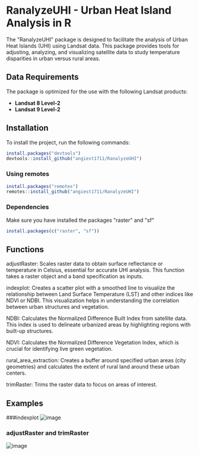 # RanalyzeUHI - Urban Heat Island Analysis in R

The "RanalyzeUHI" package is designed to facilitate the analysis of Urban Heat Islands (UHI) using Landsat data. This package provides tools for adjusting, analyzing, and visualizing satellite data to study temperature disparities in urban versus rural areas.

## Data Requirements
The package is optimized for the use with the following Landsat products:
- **Landsat 8 Level-2**
- **Landsat 9 Level-2**

## Installation

To install the project, run the following commands:

```R
install.packages("devtools")
devtools::install_github("angiest1711/RanalyzeUHI")
```
### Using remotes
```R
install.packages("remotes")
remotes::install_github("angiest1711/RanalyzeUHI")
```
### Dependencies

Make sure you have installed the packages "raster" and "sf"
```R
install.packages(c("raster", "sf"))
```

## Functions

adjustRaster: Scales raster data to obtain surface reflectance or temperature in Celsius, essential for accurate UHI analysis. This function takes a raster object and a band specification as inputs.

indexplot: Creates a scatter plot with a smoothed line to visualize the relationship between Land Surface Temperature (LST) and other indices like NDVI or NDBI. This visualization helps in understanding the correlation between urban structures and vegetation.

NDBI: Calculates the Normalized Difference Built Index from satellite data. This index is used to delineate urbanized areas by highlighting regions with built-up structures.

NDVI: Calculates the Normalized Difference Vegetation Index, which is crucial for identifying live green vegetation. 

rural_area_extraction: Creates a buffer around specified urban areas (city geometries) and calculates the extent of rural land around these urban centers. 

trimRaster: Trims the raster data to focus on areas of interest.

## Examples

###indexplot
![image](https://github.com/angiest1711/RanalyzeUHI/assets/119541571/2766b072-134b-4005-ac4d-2242e2e867c1)


### adjustRaster and trimRaster

![image](https://github.com/angiest1711/RanalyzeUHI/assets/119541571/542270fb-371b-4d4f-b88f-b220ba6ea24d)
